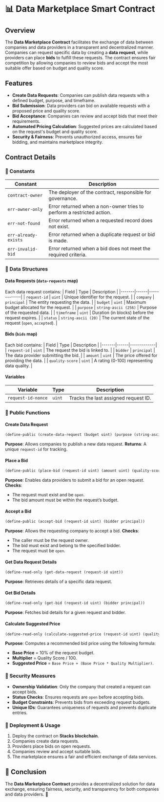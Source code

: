 # 📊 Data Marketplace Smart Contract

## Overview
The **Data Marketplace Contract** facilitates the exchange of data between companies and data providers in a transparent and decentralized manner. Companies can request specific data by creating a **data request**, while providers can place **bids** to fulfill these requests. The contract ensures fair competition by allowing companies to review bids and accept the most suitable offer based on budget and quality score.

## Features
- **Create Data Requests**: Companies can publish data requests with a defined budget, purpose, and timeframe.
- **Bid Submission**: Data providers can bid on available requests with a proposed price and quality score.
- **Bid Acceptance**: Companies can review and accept bids that meet their requirements.
- **Automated Pricing Calculation**: Suggested prices are calculated based on the request's budget and quality score.
- **Security & Fairness**: Prevents unauthorized access, ensures fair bidding, and maintains marketplace integrity.

## Contract Details

### 📌 Constants
| Constant | Description |
|----------|-------------|
| `contract-owner` | The deployer of the contract, responsible for governance. |
| `err-owner-only` | Error returned when a non-owner tries to perform a restricted action. |
| `err-not-found` | Error returned when a requested record does not exist. |
| `err-already-exists` | Error returned when a duplicate request or bid is made. |
| `err-invalid-bid` | Error returned when a bid does not meet the required criteria. |

### 🔗 Data Structures

#### **Data Requests (`data-requests` map)**
Each data request contains:
| Field | Type | Description |
|-------|------|-------------|
| `request-id` | `uint` | Unique identifier for the request. |
| `company` | `principal` | The entity requesting the data. |
| `budget` | `uint` | Maximum budget allocated for the request. |
| `purpose` | `string-ascii (256)` | Purpose of the requested data. |
| `timeframe` | `uint` | Duration (in blocks) before the request expires. |
| `status` | `string-ascii (20)` | The current state of the request (`open`, `accepted`). |

#### **Bids (`bids` map)**
Each bid contains:
| Field | Type | Description |
|-------|------|-------------|
| `request-id` | `uint` | The request the bid is linked to. |
| `bidder` | `principal` | The data provider submitting the bid. |
| `amount` | `uint` | The price offered for providing the data. |
| `quality-score` | `uint` | A rating (0-100) representing data quality. |

#### **Variables**
| Variable | Type | Description |
|----------|------|-------------|
| `request-id-nonce` | `uint` | Tracks the last assigned request ID. |

### 🔹 Public Functions

#### **Create Data Request**
```clojure
(define-public (create-data-request (budget uint) (purpose (string-ascii 256)) (timeframe uint))
```
**Purpose**: Allows companies to publish a new data request.
**Returns**: A unique `request-id` for tracking.

#### **Place a Bid**
```clojure
(define-public (place-bid (request-id uint) (amount uint) (quality-score uint))
```
**Purpose**: Enables data providers to submit a bid for an open request.
**Checks**:
- The request must exist and be `open`.
- The bid amount must be within the request’s budget.

#### **Accept a Bid**
```clojure
(define-public (accept-bid (request-id uint) (bidder principal))
```
**Purpose**: Allows the requesting company to accept a bid.
**Checks**:
- The caller must be the request owner.
- The bid must exist and belong to the specified bidder.
- The request must be `open`.

#### **Get Data Request Details**
```clojure
(define-read-only (get-data-request (request-id uint))
```
**Purpose**: Retrieves details of a specific data request.

#### **Get Bid Details**
```clojure
(define-read-only (get-bid (request-id uint) (bidder principal))
```
**Purpose**: Fetches bid details for a given request and bidder.

#### **Calculate Suggested Price**
```clojure
(define-read-only (calculate-suggested-price (request-id uint) (quality-score uint))
```
**Purpose**: Computes a recommended bid price using the following formula:
- **Base Price** = 10% of the request budget.
- **Multiplier** = Quality Score / 100.
- **Suggested Price** = `Base Price + (Base Price * Quality Multiplier)`.

### 🔐 Security Measures
- **Ownership Validation**: Only the company that created a request can accept bids.
- **Status Checks**: Ensures requests are `open` before accepting bids.
- **Budget Constraints**: Prevents bids from exceeding request budgets.
- **Unique IDs**: Guarantees uniqueness of requests and prevents duplicate entries.

### 🚀 Deployment & Usage
1. Deploy the contract on **Stacks blockchain**.
2. Companies create data requests.
3. Providers place bids on open requests.
4. Companies review and accept suitable bids.
5. The marketplace ensures a fair and efficient exchange of data services.

## 📢 Conclusion
The **Data Marketplace Contract** provides a decentralized solution for data exchange, ensuring fairness, security, and transparency for both companies and data providers. 🚀